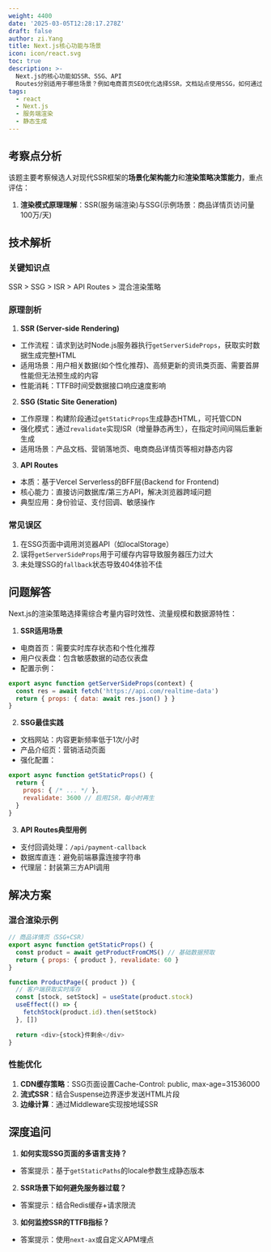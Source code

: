 ```yaml
---
weight: 4400
date: '2025-03-05T12:28:17.278Z'
draft: false
author: zi.Yang
title: Next.js核心功能与场景
icon: icon/react.svg
toc: true
description: >-
  Next.js的核心功能如SSR、SSG、API
  Routes分别适用于哪些场景？例如电商首页SEO优化选择SSR，文档站点使用SSG，如何通过`getServerSideProps`和`getStaticProps`配置？
tags:
  - react
  - Next.js
  - 服务端渲染
  - 静态生成
---
```


## 考察点分析

该题主要考察候选人对现代SSR框架的**场景化架构能力**和**渲染策略决策能力**，重点评估：

1. **渲染模式原理理解**：SSR(服务端渲染)与SSG(示例场景：商品详情页访问量100万/天)

## 技术解析

### 关键知识点

SSR > SSG > ISR > API Routes > 混合渲染策略

### 原理剖析

1. **SSR (Server-side Rendering)**

- 工作流程：请求到达时Node.js服务器执行`getServerSideProps`，获取实时数据生成完整HTML
- 适用场景：用户相关数据(如个性化推荐)、高频更新的资讯类页面、需要首屏性能但无法预生成的内容
- 性能消耗：TTFB时间受数据接口响应速度影响

2. **SSG (Static Site Generation)**

- 工作原理：构建阶段通过`getStaticProps`生成静态HTML，可托管CDN
- 强化模式：通过`revalidate`实现ISR（增量静态再生），在指定时间间隔后重新生成
- 适用场景：产品文档、营销落地页、电商商品详情页等相对静态内容

3. **API Routes**

- 本质：基于Vercel Serverless的BFF层(Backend for Frontend)
- 核心能力：直接访问数据库/第三方API，解决浏览器跨域问题
- 典型应用：身份验证、支付回调、敏感操作

### 常见误区

1. 在SSG页面中调用浏览器API（如localStorage）
2. 误将`getServerSideProps`用于可缓存内容导致服务器压力过大
3. 未处理SSG的`fallback`状态导致404体验不佳

## 问题解答

Next.js的渲染策略选择需综合考量内容时效性、流量规模和数据源特性：

1. **SSR适用场景**

- 电商首页：需要实时库存状态和个性化推荐
- 用户仪表盘：包含敏感数据的动态仪表盘
- 配置示例：

```javascript
export async function getServerSideProps(context) {
  const res = await fetch('https://api.com/realtime-data')
  return { props: { data: await res.json() } }
}
```

2. **SSG最佳实践**

- 文档网站：内容更新频率低于1次/小时
- 产品介绍页：营销活动页面
- 强化配置：

```javascript
export async function getStaticProps() {
  return { 
    props: { /* ... */ },
    revalidate: 3600 // 启用ISR，每小时再生
  }
}
```

3. **API Routes典型用例**

- 支付回调处理：`/api/payment-callback`
- 数据库直连：避免前端暴露连接字符串
- 代理层：封装第三方API调用

## 解决方案

### 混合渲染示例

```javascript
// 商品详情页（SSG+CSR）
export async function getStaticProps() {
  const product = await getProductFromCMS() // 基础数据预取
  return { props: { product }, revalidate: 60 }
}

function ProductPage({ product }) {
  // 客户端获取实时库存
  const [stock, setStock] = useState(product.stock)
  useEffect(() => {
    fetchStock(product.id).then(setStock)
  }, [])
  
  return <div>{stock}件剩余</div>
}
```

### 性能优化

1. **CDN缓存策略**：SSG页面设置Cache-Control: public, max-age=31536000
2. **流式SSR**：结合Suspense边界逐步发送HTML片段
3. **边缘计算**：通过Middleware实现按地域SSR

## 深度追问

1. **如何实现SSG页面的多语言支持？**

- 答案提示：基于`getStaticPaths`的locale参数生成静态版本

2. **SSR场景下如何避免服务器过载？**

- 答案提示：结合Redis缓存+请求限流

3. **如何监控SSR的TTFB指标？**

- 答案提示：使用`next-ax`或自定义APM埋点
